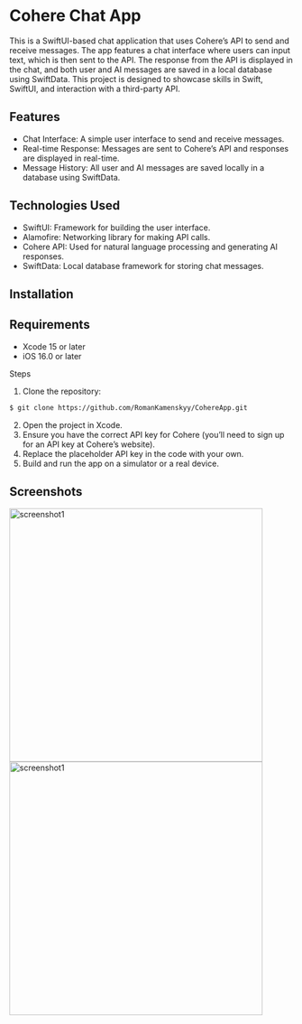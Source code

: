# Cohere Chat App
This is a SwiftUI-based chat application that uses Cohere’s API to send and receive messages. The app features a chat interface where users can input text, which is then sent to the API. The response from the API is displayed in the chat, and both user and AI messages are saved in a local database using SwiftData. This project is designed to showcase skills in Swift, SwiftUI, and interaction with a third-party API.

## Features
- Chat Interface: A simple user interface to send and receive messages.
-	Real-time Response: Messages are sent to Cohere’s API and responses are displayed in real-time.
-	Message History: All user and AI messages are saved locally in a database using SwiftData.

## Technologies Used
- SwiftUI: Framework for building the user interface.
-	Alamofire: Networking library for making API calls.
-	Cohere API: Used for natural language processing and generating AI responses.
-	SwiftData: Local database framework for storing chat messages.

## Installation

## Requirements
- Xcode 15 or later
- iOS 16.0 or later

Steps
1.	Clone the repository:
```bash
$ git clone https://github.com/RomanKamenskyy/CohereApp.git
```
2.	Open the project in Xcode.
3.	Ensure you have the correct API key for Cohere (you’ll need to sign up for an API key at Cohere’s website).
4.	Replace the placeholder API key in the code with your own.
5.	Build and run the app on a simulator or a real device.

## Screenshots
<img width="449" alt="screenshot1" src="https://github.com/user-attachments/assets/19d453c0-8f90-45fa-a083-d302dceb6d60">
<img width="449" alt="screenshot1" src="https://github.com/user-attachments/assets/889f8a67-d4f0-4452-a325-47ffe8ea485c">


